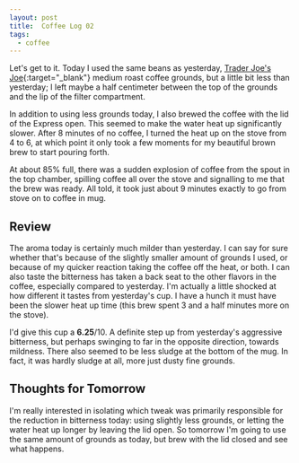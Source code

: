 ```yaml
---
layout: post
title:  Coffee Log 02
tags:
  - coffee
---
```


Let's get to it. Today I used the same beans as yesterday, [Trader Joe's Joe<i
class="fa fa-external-link"></i>][joe]{:target="_blank"} medium roast coffee
grounds, but a little bit less than yesterday; I left maybe a half centimeter
between the top of the grounds and the lip of the filter compartment.

<!-- MORE -->

In addition to using less grounds today, I also brewed the coffee with the lid
of the Express open. This seemed to make the water heat up significantly
slower. After 8 minutes of no coffee, I turned the heat up on the stove from 4
to 6, at which point it only took a few moments for my beautiful brown brew to
start pouring forth.

At about 85% full, there was a sudden explosion of coffee from the spout in the
top chamber, spilling coffee all over the stove and signalling to me that the
brew was ready. All told, it took just about 9 minutes exactly to go from stove
on to coffee in mug.

## Review

The aroma today is certainly much milder than yesterday. I can say for sure
whether that's because of the slightly smaller amount of grounds I used, or
because of my quicker reaction taking the coffee off the heat, or both. I can
also taste the bitterness has taken a back seat to the other flavors in the
coffee, especially compared to yesterday. I'm actually a little shocked at how
different it tastes from yesterday's cup. I have a hunch it must have been the
slower heat up time (this brew spent 3 and a half minutes more on the stove).

I'd give this cup a **6.25**/10. A definite step up from yesterday's aggressive
bitterness, but perhaps swinging to far in the opposite direction, towards
mildness. There also seemed to be less sludge at the bottom of the mug. In
fact, it was hardly sludge at all, more just dusty fine grounds.

## Thoughts for Tomorrow

I'm really interested in isolating which tweak was primarily responsible for
the reduction in bitterness today: using slightly less grounds, or letting the
water heat up longer by leaving the lid open. So tomorrow I'm going to use the
same amount of grounds as today, but brew with the lid closed and see what
happens.

[joe]: https://www.amazon.com/dp/B01EM6Z1M4
